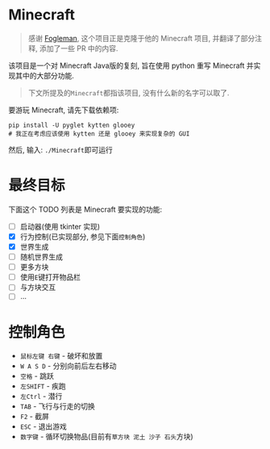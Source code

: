 # Minecraft
> 感谢 [Fogleman](https://github.com/fogleman/Minecraft), 这个项目正是克隆于他的 Minecraft 项目, 并翻译了部分注释, 
添加了一些 PR 中的内容.

该项目是一个对 Minecraft Java版的复刻, 旨在使用 python 重写 Minecraft 并实现其中的大部分功能.
> 下文所提及的`Minecraft`都指该项目, 没有什么新的名字可以取了.

要游玩 Minecraft, 请先下载依赖项:
```shell
pip install -U pyglet kytten glooey
# 我正在考虑应该使用 kytten 还是 glooey 来实现复杂的 GUI
```

然后, 输入: `./Minecraft`即可运行

# 最终目标
下面这个 TODO 列表是 Minecraft 要实现的功能:

- [ ] 启动器(使用 tkinter 实现)
- [x] 行为控制(已实现部分, 参见下面`控制角色`)
- [x] 世界生成
- [ ] 随机世界生成
- [ ] 更多方块
- [ ] 使用`E`键打开物品栏
- [ ] 与方块交互
- [ ] ...

# 控制角色

- `鼠标左键 右键` - 破坏和放置
- `W A S D` - 分别向前后左右移动
- `空格` - 跳跃
- `左SHIFT` - 疾跑
- `左Ctrl` - 潜行
- `TAB` - 飞行与行走的切换
- `F2` - 截屏
- `ESC` - 退出游戏
- `数字键` - 循环切换物品(目前有`草方块 泥土 沙子 石头`方块)
